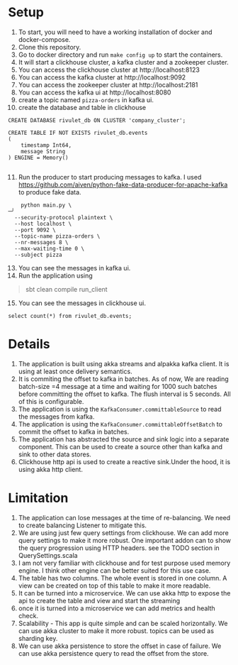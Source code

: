 Setup
================

1. To start, you will need to have a working installation of docker and docker-compose.
2. Clone this repository.
3. Go to docker directory and run `make config up` to start the containers.
4. It will start a clickhouse cluster, a kafka cluster and a zookeeper cluster.
5. You can access the clickhouse cluster at http://localhost:8123
6. You can access the kafka cluster at http://localhost:9092
7. You can access the zookeeper cluster at http://localhost:2181
8. You can access the kafka ui at http://localhost:8080
9. create a topic named `pizza-orders` in kafka ui.
10. create the database and table in clickhouse

```
CREATE DATABASE rivulet_db ON CLUSTER 'company_cluster';

CREATE TABLE IF NOT EXISTS rivulet_db.events
(
    timestamp Int64,
    message String
) ENGINE = Memory()


```

11. Run the producer to start producing messages to kafka. I
    used https://github.com/aiven/python-fake-data-producer-for-apache-kafka
    to produce fake data.

```
    python main.py \                                                                                                                                                           ─╯
  --security-protocol plaintext \
  --host localhost \
  --port 9092 \
  --topic-name pizza-orders \
  --nr-messages 8 \
  --max-waiting-time 0 \
  --subject pizza
  ```

13. You can see the messages in kafka ui.
14. Run the application using

> sbt
> clean compile
> run_client

15. You can see the messages in clickhouse ui.

```
select count(*) from rivulet_db.events;
```

Details
================

1. The application is built using akka streams and alpakka kafka client. It is using at least once delivery semantics.
2. It is commiting the offset to kafka in batches. As of now, We are reading batch-size =4 message
   at a time and waiting for 1000 such batches before committing the offset to kafka. The flush interval is 5 seconds.
   All of this is configurable.
3. The application is using the `KafkaConsumer.committableSource` to read the messages from kafka.
4. The application is using the `KafkaConsumer.committableOffsetBatch` to commit the offset to kafka in batches.
5. The application has abstracted the source and sink logic into a separate component. This can be used to create a
   source other than kafka and sink to other data stores.
6. Clickhouse http api is used to create a reactive sink.Under the hood, it is using akka http client.

Limitation
================

1. The application can lose messages at the time of re-balancing. We need to create balancing Listener to mitigate this.
2. We are using just few query settings from clickhouse. We can add more query settings to make it more robust. One
   important addon can
   to show the query progression using HTTP headers. see the TODO section in QuerySettings.scala
3. I am not very familiar with clickhouse and for test purpose used memory engine. I think other engine can be better
   suited for this use case.
4. The table has two columns. The whole event is stored in one column. A view can be created on top of this table to
   make it more readable.
5. It can be turned into a microservice. We can use akka http to expose the api to create the table and view and start
   the streaming
6. once it is turned into a microservice we can add metrics and health check.
7. Scalability - This app is quite simple and can be scaled horizontally. We can use akka cluster to make it more
   robust. topics can be used as sharding key.
8. We can use akka persistence to store the offset in case of failure. We can use akka persistence query to read the
   offset from the store.
